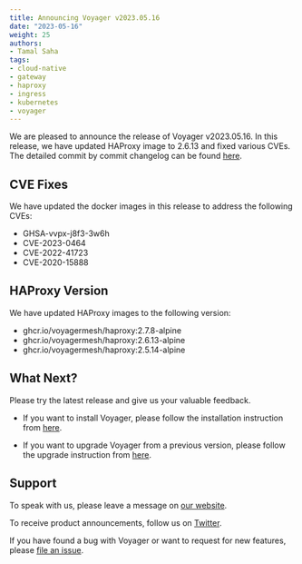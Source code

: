 ```yaml
---
title: Announcing Voyager v2023.05.16
date: "2023-05-16"
weight: 25
authors:
- Tamal Saha
tags:
- cloud-native
- gateway
- haproxy
- ingress
- kubernetes
- voyager
---
```


We are pleased to announce the release of Voyager v2023.05.16. In this release, we have updated HAProxy image to 2.6.13 and fixed various CVEs. The detailed commit by commit changelog can be found [here](https://github.com/voyagermesh/CHANGELOG/blob/master/releases/v2023.05.16/README.md).

## **CVE Fixes**

We have updated the docker images in this release to address the following CVEs:

- GHSA-vvpx-j8f3-3w6h	
- CVE-2023-0464	
- CVE-2022-41723	
- CVE-2020-15888	

## **HAProxy Version**

We have updated HAProxy images to the following version:

- ghcr.io/voyagermesh/haproxy:2.7.8-alpine
- ghcr.io/voyagermesh/haproxy:2.6.13-alpine
- ghcr.io/voyagermesh/haproxy:2.5.14-alpine

## What Next?

Please try the latest release and give us your valuable feedback.

* If you want to install Voyager, please follow the installation instruction from [here](https://voyagermesh.com/docs/latest/setup).

* If you want to upgrade Voyager from a previous version, please follow the upgrade instruction from [here](https://voyagermesh.com/docs/latest/setup/upgrade/).

## Support

To speak with us, please leave a message on [our website](https://appscode.com/contact/).

To receive product announcements, follow us on [Twitter](https://twitter.com/Voyagermesh).

If you have found a bug with Voyager or want to request for new features, please [file an issue](https://github.com/voyagermesh/project/issues/new).
